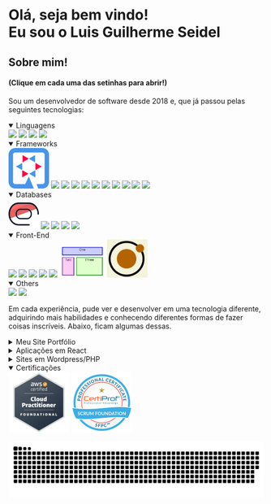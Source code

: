 <h1>
  Olá, seja bem vindo!<br/>
  Eu sou o Luis Guilherme Seidel
</h1>

<div>
  <h2>Sobre mim!</h2>
  <h4>(Clique em cada uma das setinhas para abrir!)</h4>

  <p>
    Sou um desenvolvedor de software desde 2018 e, que já passou pelas seguintes tecnologias:     
  </p>
    <details open>
      <summary>
         Linguagens
      </summary>
      <tr>
        <td><img src="https://cdn.jsdelivr.net/gh/devicons/devicon/icons/java/java-original-wordmark.svg" width="60px" /></td>
        <td><img src="https://cdn.jsdelivr.net/gh/devicons/devicon/icons/php/php-plain.svg" width="60px" /></td>
        <td><img src="https://cdn.jsdelivr.net/gh/devicons/devicon/icons/javascript/javascript-original.svg" width="60px" /></td>
        <td><img src="https://cdn.jsdelivr.net/gh/devicons/devicon/icons/bash/bash-original.svg" width="60px" /></td>
      </tr>
    </details>
    <details open>
      <summary>
         Frameworks
      </summary>
      <tr>
        <td> <img src="./assets/icons/quarkus.png" width="80px"></td>
        <td> <img src="https://design.jboss.org/hibernate/logo/final/hibernate_logo_whitebkg_stacked.svg" width="60px"></td>
        <td> <img src="https://cdn.jsdelivr.net/gh/devicons/devicon/icons/spring/spring-original-wordmark.svg" width="60px" /></td>
        <td> <img src="https://cdn.jsdelivr.net/gh/devicons/devicon/icons/apache/apache-original-wordmark.svg" width="60px" /></td>
        <td> <img src="https://cdn.jsdelivr.net/gh/devicons/devicon/icons/react/react-original-wordmark.svg" width="60px" /></td>
        <td> <img src="https://cdn.jsdelivr.net/gh/devicons/devicon/icons/magento/magento-original.svg" width="60px" /></td>
        <td> <img src="https://cdn.jsdelivr.net/gh/devicons/devicon/icons/typescript/typescript-original.svg" width="60px" /></td>
        <td> <img src="https://cdn.jsdelivr.net/gh/devicons/devicon/icons/nodejs/nodejs-original.svg" width="60px" /></td>
        <td> <img src="https://cdn.jsdelivr.net/gh/devicons/devicon/icons/express/express-original.svg" width="60px" /> </td>
        <td> <img src="https://cdn.jsdelivr.net/gh/devicons/devicon/icons/nextjs/nextjs-line.svg" width="60px" /> </td>
        <td> <img src="https://cdn.jsdelivr.net/gh/devicons/devicon/icons/angularjs/angularjs-original.svg" width="60px" /> </td>
      </tr>
    </details>
     <details open>
      <summary>
         Databases
      </summary>
      <tr>
        <td> <img src="./assets/icons/oracle.png" width="60px" /></td>
        <td> <img src="https://cdn.jsdelivr.net/gh/devicons/devicon/icons/postgresql/postgresql-original-wordmark.svg" width="60px" /></td>
        <td> <img src="https://cdn.jsdelivr.net/gh/devicons/devicon/icons/microsoftsqlserver/microsoftsqlserver-plain.svg" width="60px" /></td>
        <td> <img src="https://cdn.jsdelivr.net/gh/devicons/devicon/icons/mysql/mysql-original-wordmark.svg"  width="60px"  /></td>
        <td> <img src="https://cdn.jsdelivr.net/gh/devicons/devicon/icons/sqlite/sqlite-original.svg" width="60px" /></td>
      </tr>
    </details>
    <details open>
      <summary>
        Front-End
      </summary>
      <tr>
        <td><img src="https://cdn.jsdelivr.net/gh/devicons/devicon/icons/html5/html5-plain-wordmark.svg" width="60px" /></td>
        <td><img src="https://cdn.jsdelivr.net/gh/devicons/devicon/icons/css3/css3-plain-wordmark.svg" width="60px" /></td>
        <td><img src="https://cdn.jsdelivr.net/gh/devicons/devicon/icons/sass/sass-original.svg" width="60px" /></td>
        <td> <img src="https://cdn.jsdelivr.net/gh/devicons/devicon/icons/bootstrap/bootstrap-original.svg" width="60px" /> </td>
        <td><img src="https://styled-components.com/logo.png" width="60px" /></td>
        <td><img src="./assets/icons/grid-template.png" width="90px" /></td>
        <td><img src="./assets/icons/atomic-design.png" width="80px" /></td>
      </tr>
    </details>
    <details open>
      <summary>
        Others
      </summary>
      <tr>
        <td><img src="https://cdn.jsdelivr.net/gh/devicons/devicon/icons/docker/docker-original-wordmark.svg" width="60px" /></td>
        <td><img src="https://cdn.jsdelivr.net/gh/devicons/devicon/icons/photoshop/photoshop-plain.svg" width="60px" /></td>
      </tr>
    </details>

  <p>
    Em cada experiência, pude ver e desenvolver em uma tecnologia diferente, adquirindo mais habilidades e conhecendo diferentes formas de fazer coisas inscríveis. Abaixo, ficam algumas dessas.
  </p>
</div>

<div>

<details>
    <summary>Meu Site Portfólio</summary>
    <br/>
    <div>
        <a href="https://luisseidel.netlify.app/" target="_blank">
          <img src="./assets/img/meusite.png">
        </a>
    </div>
</details>

<details>
    <summary>Aplicações em React</summary>
    <br/>
    <div>
        <a href="https://letmeask-c5ecc.web.app/" target="_blank">
          <img src="./assets/img/letmeask.png">
        </a>
    </div>
    <br/>
    <div>
        <a href="https://orkut-clone-mu.vercel.app/" target="_blank">
          <img src="./assets/img/orkut.png">
        </a>
    </div>
</details>


<details>
    <summary>Sites em Wordpress/PHP</summary>
    <br/>
    <div>
        <a href="https://mecanicagenesis.com.br/" target="_blank">
          <img src="./assets/img/mecgenesis.png">
        </a>
    </div>
    <br/>
    <div>
        <a href="https://pasqualottopneus.com.br/" target="_blank">
          <img src="./assets/img/pasqualottopneus.png">
        </a>
    </div>
    <br/>
    <div>
        <a href="https://piraipneus.com.br/" target="_blank">
          <img src="./assets/img/piraipneus.png">
        </a>
    </div>
</details>

 <details open>
      <summary>
         Certificações
      </summary>
      <tr>
        <td> <img src="./assets/icons/aws.png" width="120px" /></td>
        <td> <img src="./assets/icons/scrum.png" width="120px" /></td>
      </tr>
    </details>

</div>





![GitHub Snake dark](https://github.com/luisseidel/luisseidel/blob/output/github-contribution-grid-snake-dark.svg)

</div>
